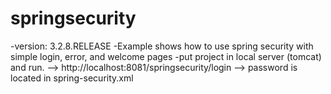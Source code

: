 # springsecurity
-version: 3.2.8.RELEASE
-Example shows how to use spring security with simple login, error, and welcome pages
-put project in local server (tomcat) and run. 
--> http://localhost:8081/springsecurity/login
--> password is located in spring-security.xml
